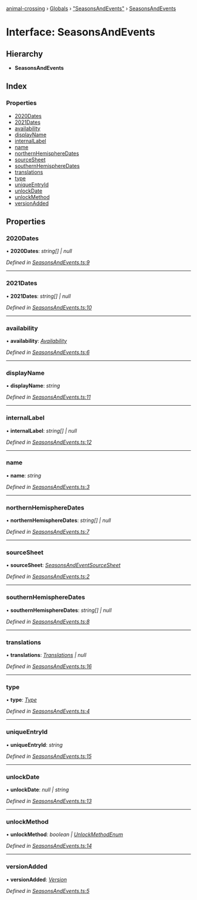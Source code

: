 [animal-crossing](../README.md) › [Globals](../globals.md) › ["SeasonsAndEvents"](../modules/_seasonsandevents_.md) › [SeasonsAndEvents](_seasonsandevents_.seasonsandevents.md)

# Interface: SeasonsAndEvents

## Hierarchy

* **SeasonsAndEvents**

## Index

### Properties

* [2020Dates](_seasonsandevents_.seasonsandevents.md#2020dates)
* [2021Dates](_seasonsandevents_.seasonsandevents.md#2021dates)
* [availability](_seasonsandevents_.seasonsandevents.md#availability)
* [displayName](_seasonsandevents_.seasonsandevents.md#displayname)
* [internalLabel](_seasonsandevents_.seasonsandevents.md#internallabel)
* [name](_seasonsandevents_.seasonsandevents.md#name)
* [northernHemisphereDates](_seasonsandevents_.seasonsandevents.md#northernhemispheredates)
* [sourceSheet](_seasonsandevents_.seasonsandevents.md#sourcesheet)
* [southernHemisphereDates](_seasonsandevents_.seasonsandevents.md#southernhemispheredates)
* [translations](_seasonsandevents_.seasonsandevents.md#translations)
* [type](_seasonsandevents_.seasonsandevents.md#type)
* [uniqueEntryId](_seasonsandevents_.seasonsandevents.md#uniqueentryid)
* [unlockDate](_seasonsandevents_.seasonsandevents.md#unlockdate)
* [unlockMethod](_seasonsandevents_.seasonsandevents.md#unlockmethod)
* [versionAdded](_seasonsandevents_.seasonsandevents.md#versionadded)

## Properties

###  2020Dates

• **2020Dates**: *string[] | null*

*Defined in [SeasonsAndEvents.ts:9](https://github.com/Norviah/animal-crossing/blob/d0e2651/module/types/SeasonsAndEvents.ts#L9)*

___

###  2021Dates

• **2021Dates**: *string[] | null*

*Defined in [SeasonsAndEvents.ts:10](https://github.com/Norviah/animal-crossing/blob/d0e2651/module/types/SeasonsAndEvents.ts#L10)*

___

###  availability

• **availability**: *[Availability](../enums/_seasonsandevents_.availability.md)*

*Defined in [SeasonsAndEvents.ts:6](https://github.com/Norviah/animal-crossing/blob/d0e2651/module/types/SeasonsAndEvents.ts#L6)*

___

###  displayName

• **displayName**: *string*

*Defined in [SeasonsAndEvents.ts:11](https://github.com/Norviah/animal-crossing/blob/d0e2651/module/types/SeasonsAndEvents.ts#L11)*

___

###  internalLabel

• **internalLabel**: *string[] | null*

*Defined in [SeasonsAndEvents.ts:12](https://github.com/Norviah/animal-crossing/blob/d0e2651/module/types/SeasonsAndEvents.ts#L12)*

___

###  name

• **name**: *string*

*Defined in [SeasonsAndEvents.ts:3](https://github.com/Norviah/animal-crossing/blob/d0e2651/module/types/SeasonsAndEvents.ts#L3)*

___

###  northernHemisphereDates

• **northernHemisphereDates**: *string[] | null*

*Defined in [SeasonsAndEvents.ts:7](https://github.com/Norviah/animal-crossing/blob/d0e2651/module/types/SeasonsAndEvents.ts#L7)*

___

###  sourceSheet

• **sourceSheet**: *[SeasonsAndEventSourceSheet](../enums/_seasonsandevents_.seasonsandeventsourcesheet.md)*

*Defined in [SeasonsAndEvents.ts:2](https://github.com/Norviah/animal-crossing/blob/d0e2651/module/types/SeasonsAndEvents.ts#L2)*

___

###  southernHemisphereDates

• **southernHemisphereDates**: *string[] | null*

*Defined in [SeasonsAndEvents.ts:8](https://github.com/Norviah/animal-crossing/blob/d0e2651/module/types/SeasonsAndEvents.ts#L8)*

___

###  translations

• **translations**: *[Translations](_seasonsandevents_.translations.md) | null*

*Defined in [SeasonsAndEvents.ts:16](https://github.com/Norviah/animal-crossing/blob/d0e2651/module/types/SeasonsAndEvents.ts#L16)*

___

###  type

• **type**: *[Type](../enums/_seasonsandevents_.type.md)*

*Defined in [SeasonsAndEvents.ts:4](https://github.com/Norviah/animal-crossing/blob/d0e2651/module/types/SeasonsAndEvents.ts#L4)*

___

###  uniqueEntryId

• **uniqueEntryId**: *string*

*Defined in [SeasonsAndEvents.ts:15](https://github.com/Norviah/animal-crossing/blob/d0e2651/module/types/SeasonsAndEvents.ts#L15)*

___

###  unlockDate

• **unlockDate**: *null | string*

*Defined in [SeasonsAndEvents.ts:13](https://github.com/Norviah/animal-crossing/blob/d0e2651/module/types/SeasonsAndEvents.ts#L13)*

___

###  unlockMethod

• **unlockMethod**: *boolean | [UnlockMethodEnum](../enums/_seasonsandevents_.unlockmethodenum.md)*

*Defined in [SeasonsAndEvents.ts:14](https://github.com/Norviah/animal-crossing/blob/d0e2651/module/types/SeasonsAndEvents.ts#L14)*

___

###  versionAdded

• **versionAdded**: *[Version](../enums/_seasonsandevents_.version.md)*

*Defined in [SeasonsAndEvents.ts:5](https://github.com/Norviah/animal-crossing/blob/d0e2651/module/types/SeasonsAndEvents.ts#L5)*
